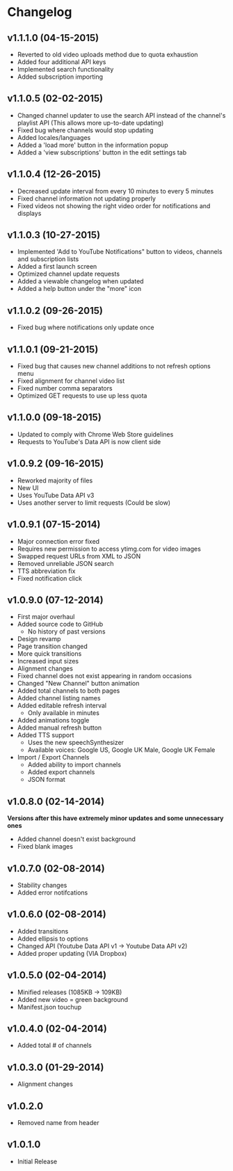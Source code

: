 Changelog
=====
## v1.1.1.0 (04-15-2015)
 * Reverted to old video uploads method due to quota exhaustion
 * Added four additional API keys
 * Implemented search functionality
 * Added subscription importing

## v1.1.0.5 (02-02-2015)
 * Changed channel updater to use the search API instead of the channel's playlist API (This allows more up-to-date updating)
 * Fixed bug where channels would stop updating
 * Added locales/languages
 * Added a 'load more' button in the information popup
 * Added a 'view subscriptions' button in the edit settings tab

## v1.1.0.4 (12-26-2015)
 * Decreased update interval from every 10 minutes to every 5 minutes
 * Fixed channel information not updating properly
 * Fixed videos not showing the right video order for notifications and displays

## v1.1.0.3 (10-27-2015)
 * Implemented 'Add to YouTube Notifications" button to videos, channels and subscription lists
 * Added a first launch screen
 * Optimized channel update requests
 * Added a viewable changelog when updated
 * Added a help button under the "more" icon

## v1.1.0.2 (09-26-2015)
 * Fixed bug where notifications only update once

## v1.1.0.1 (09-21-2015)
 * Fixed bug that causes new channel additions to not refresh options menu
 * Fixed alignment for channel video list
 * Fixed number comma separators
 * Optimized GET requests to use up less quota

## v1.1.0.0 (09-18-2015)
 * Updated to comply with Chrome Web Store guidelines
 * Requests to YouTube's Data API is now client side

## v1.0.9.2 (09-16-2015)
 * Reworked majority of files
 * New UI
 * Uses YouTube Data API v3
 * Uses another server to limit requests (Could be slow)

## v1.0.9.1 (07-15-2014)
 * Major connection error fixed
 * Requires new permission to access ytimg.com for video images
 * Swapped request URLs from XML to JSON
 * Removed unreliable JSON search
 * TTS abbreviation fix
 * Fixed notification click

## v1.0.9.0 (07-12-2014)
 * First major overhaul
 * Added source code to GitHub
   * No history of past versions
 * Design revamp
 * Page transition changed
 * More quick transitions
 * Increased input sizes
 * Alignment changes
 * Fixed channel does not exist appearing in random occasions
 * Changed "New Channel" button animation
 * Added total channels to both pages
 * Added channel listing names
 * Added editable refresh interval
   * Only available in minutes
 * Added animations toggle
 * Added manual refresh button
 * Added TTS support
   * Uses the new speechSynthesizer
   * Available voices: Google US, Google UK Male, Google UK Female
 * Import / Export Channels
   * Added ability to import channels
   * Added export channels
   * JSON format

## v1.0.8.0 (02-14-2014)
**Versions after this have extremely minor updates and some unnecessary ones**
 * Added channel doesn't exist background
 * Fixed blank images

## v1.0.7.0 (02-08-2014)
 * Stability changes
 * Added error notifcations

## v1.0.6.0 (02-08-2014)
 * Added transitions
 * Added ellipsis to options
 * Changed API (Youtube Data API v1 -> Youtube Data API v2)
 * Added proper updating (VIA Dropbox)

## v1.0.5.0 (02-04-2014)
 * Minified releases (1085KB -> 109KB)
 * Added new video = green background
 * Manifest.json touchup

## v1.0.4.0 (02-04-2014)
 * Added total # of channels

## v1.0.3.0 (01-29-2014)
 * Alignment changes

## v1.0.2.0
 * Removed name from header

## v1.0.1.0
 * Initial Release
